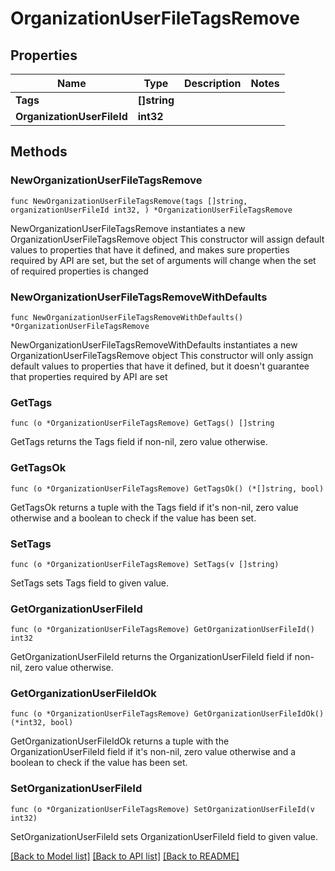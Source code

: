 # OrganizationUserFileTagsRemove

## Properties

Name | Type | Description | Notes
------------ | ------------- | ------------- | -------------
**Tags** | **[]string** |  | 
**OrganizationUserFileId** | **int32** |  | 

## Methods

### NewOrganizationUserFileTagsRemove

`func NewOrganizationUserFileTagsRemove(tags []string, organizationUserFileId int32, ) *OrganizationUserFileTagsRemove`

NewOrganizationUserFileTagsRemove instantiates a new OrganizationUserFileTagsRemove object
This constructor will assign default values to properties that have it defined,
and makes sure properties required by API are set, but the set of arguments
will change when the set of required properties is changed

### NewOrganizationUserFileTagsRemoveWithDefaults

`func NewOrganizationUserFileTagsRemoveWithDefaults() *OrganizationUserFileTagsRemove`

NewOrganizationUserFileTagsRemoveWithDefaults instantiates a new OrganizationUserFileTagsRemove object
This constructor will only assign default values to properties that have it defined,
but it doesn't guarantee that properties required by API are set

### GetTags

`func (o *OrganizationUserFileTagsRemove) GetTags() []string`

GetTags returns the Tags field if non-nil, zero value otherwise.

### GetTagsOk

`func (o *OrganizationUserFileTagsRemove) GetTagsOk() (*[]string, bool)`

GetTagsOk returns a tuple with the Tags field if it's non-nil, zero value otherwise
and a boolean to check if the value has been set.

### SetTags

`func (o *OrganizationUserFileTagsRemove) SetTags(v []string)`

SetTags sets Tags field to given value.


### GetOrganizationUserFileId

`func (o *OrganizationUserFileTagsRemove) GetOrganizationUserFileId() int32`

GetOrganizationUserFileId returns the OrganizationUserFileId field if non-nil, zero value otherwise.

### GetOrganizationUserFileIdOk

`func (o *OrganizationUserFileTagsRemove) GetOrganizationUserFileIdOk() (*int32, bool)`

GetOrganizationUserFileIdOk returns a tuple with the OrganizationUserFileId field if it's non-nil, zero value otherwise
and a boolean to check if the value has been set.

### SetOrganizationUserFileId

`func (o *OrganizationUserFileTagsRemove) SetOrganizationUserFileId(v int32)`

SetOrganizationUserFileId sets OrganizationUserFileId field to given value.



[[Back to Model list]](../README.md#documentation-for-models) [[Back to API list]](../README.md#documentation-for-api-endpoints) [[Back to README]](../README.md)



